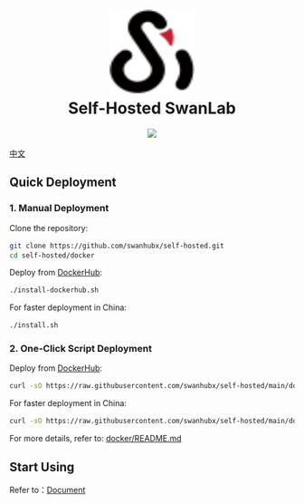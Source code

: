 <h1 align="center" style="border-bottom: none">
    <a href="https://swanlab.cn" target="_blank">
      <img alt="SwanLab" src="./assets/swanlab.svg" width="150" height="150">
    </a>
    <br>Self-Hosted SwanLab
</h1>

<div align="center">

[![][dockerhub-shield]][dockerhub-link]

</div>

[中文](./README.md)



## Quick Deployment

### 1. Manual Deployment

Clone the repository:

```bash
git clone https://github.com/swanhubx/self-hosted.git
cd self-hosted/docker
```

Deploy from [DockerHub](https://hub.docker.com/search?q=swanlab):

```bash
./install-dockerhub.sh
```

For faster deployment in China:

```bash
./install.sh
```

### 2. One-Click Script Deployment

Deploy from [DockerHub](https://hub.docker.com/search?q=swanlab):

```bash
curl -sO https://raw.githubusercontent.com/swanhubx/self-hosted/main/docker/install-dockerhub.sh && bash install.sh
```

For faster deployment in China:

```bash
curl -sO https://raw.githubusercontent.com/swanhubx/self-hosted/main/docker/install.sh && bash install.sh
```

For more details, refer to: [docker/README.md](./docker/README.md)

## Start Using

Refer to：[Document](https://docs.swanlab.cn/guide_cloud/self_host/docker-deploy.html)


[dockerhub-shield]: https://img.shields.io/docker/v/swanlab/swanlab-next?color=369eff&label=docker&labelColor=black&logoColor=white&style=flat-square
[dockerhub-link]: https://hub.docker.com/r/swanlab/swanlab-next/tags
